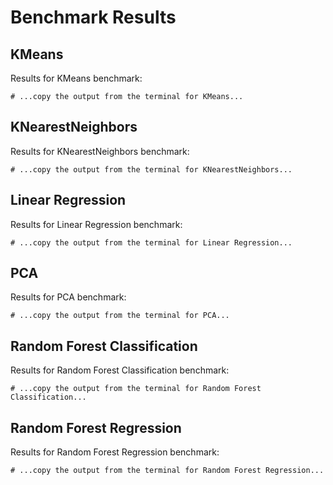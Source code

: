 # Benchmark Results

## KMeans
Results for KMeans benchmark:
```
# ...copy the output from the terminal for KMeans...
```

## KNearestNeighbors
Results for KNearestNeighbors benchmark:
```
# ...copy the output from the terminal for KNearestNeighbors...
```

## Linear Regression
Results for Linear Regression benchmark:
```
# ...copy the output from the terminal for Linear Regression...
```

## PCA
Results for PCA benchmark:
```
# ...copy the output from the terminal for PCA...
```

## Random Forest Classification
Results for Random Forest Classification benchmark:
```
# ...copy the output from the terminal for Random Forest Classification...
```

## Random Forest Regression
Results for Random Forest Regression benchmark:
```
# ...copy the output from the terminal for Random Forest Regression...
```
